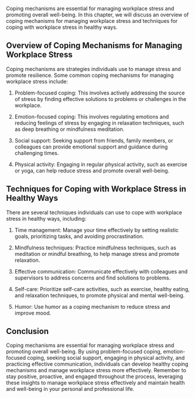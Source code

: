 
Coping mechanisms are essential for managing workplace stress and promoting overall well-being. In this chapter, we will discuss an overview of coping mechanisms for managing workplace stress and techniques for coping with workplace stress in healthy ways.

Overview of Coping Mechanisms for Managing Workplace Stress
-----------------------------------------------------------

Coping mechanisms are strategies individuals use to manage stress and promote resilience. Some common coping mechanisms for managing workplace stress include:

1. Problem-focused coping: This involves actively addressing the source of stress by finding effective solutions to problems or challenges in the workplace.

2. Emotion-focused coping: This involves regulating emotions and reducing feelings of stress by engaging in relaxation techniques, such as deep breathing or mindfulness meditation.

3. Social support: Seeking support from friends, family members, or colleagues can provide emotional support and guidance during challenging times.

4. Physical activity: Engaging in regular physical activity, such as exercise or yoga, can help reduce stress and promote overall well-being.

Techniques for Coping with Workplace Stress in Healthy Ways
-----------------------------------------------------------

There are several techniques individuals can use to cope with workplace stress in healthy ways, including:

1. Time management: Manage your time effectively by setting realistic goals, prioritizing tasks, and avoiding procrastination.

2. Mindfulness techniques: Practice mindfulness techniques, such as meditation or mindful breathing, to help manage stress and promote relaxation.

3. Effective communication: Communicate effectively with colleagues and supervisors to address concerns and find solutions to problems.

4. Self-care: Prioritize self-care activities, such as exercise, healthy eating, and relaxation techniques, to promote physical and mental well-being.

5. Humor: Use humor as a coping mechanism to reduce stress and improve mood.

Conclusion
----------

Coping mechanisms are essential for managing workplace stress and promoting overall well-being. By using problem-focused coping, emotion-focused coping, seeking social support, engaging in physical activity, and practicing effective communication, individuals can develop healthy coping mechanisms and manage workplace stress more effectively. Remember to stay positive, proactive, and engaged throughout the process, leveraging these insights to manage workplace stress effectively and maintain health and well-being in your personal and professional life.

